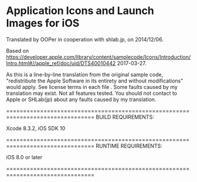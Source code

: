 # Application Icons and Launch Images for iOS

Translated by OOPer in cooperation with shlab.jp, on 2014/12/06.

Based on
<https://developer.apple.com/library/content/samplecode/Icons/Introduction/Intro.html#//apple_ref/doc/uid/DTS40010442>
2017-03-27.

As this is a line-by-line translation from the original sample code, "redistribute the Apple Software in its entirety and without modifications" would apply. See license terms in each file .
Some faults caused by my translation may exist. Not all features tested.
You should not contact to Apple or SHLab(jp) about any faults caused by my translation.

================================================================================
BUILD REQUIREMENTS:

Xcode 8.3.2, iOS SDK 10


================================================================================
RUNTIME REQUIREMENTS:

iOS 8.0 or later


================================================================================
